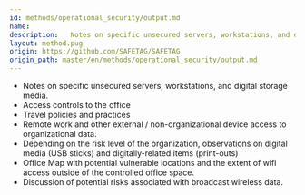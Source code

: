 ```yaml
---
id: methods/operational_security/output.md
name: 
description:   Notes on specific unsecured servers, workstations, and digital storage media.  Access controls to the office  Travel policies and practices  Remote work and other external / non-organizational device access to organizational...
layout: method.pug
origin: https://github.com/SAFETAG/SAFETAG
origin_path: master/en/methods/operational_security/output.md
---
```


 * Notes on specific unsecured servers, workstations, and digital storage media.
 * Access controls to the office
 * Travel policies and practices
 * Remote work and other external / non-organizational device access to organizational data.
 * Depending on the risk level of the organization, observations on digital media (USB sticks) and digitally-related items (print-outs)
* Office Map with potential vulnerable locations and the extent of wifi access outside of the controlled office space.
* Discussion of potential risks associated with broadcast wireless data.


